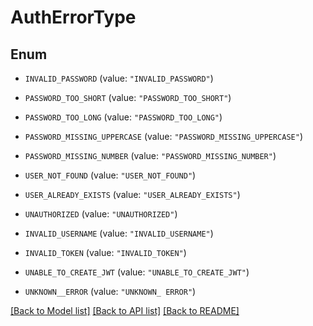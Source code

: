 # AuthErrorType

## Enum


* `INVALID_PASSWORD` (value: `"INVALID_PASSWORD"`)

* `PASSWORD_TOO_SHORT` (value: `"PASSWORD_TOO_SHORT"`)

* `PASSWORD_TOO_LONG` (value: `"PASSWORD_TOO_LONG"`)

* `PASSWORD_MISSING_UPPERCASE` (value: `"PASSWORD_MISSING_UPPERCASE"`)

* `PASSWORD_MISSING_NUMBER` (value: `"PASSWORD_MISSING_NUMBER"`)

* `USER_NOT_FOUND` (value: `"USER_NOT_FOUND"`)

* `USER_ALREADY_EXISTS` (value: `"USER_ALREADY_EXISTS"`)

* `UNAUTHORIZED` (value: `"UNAUTHORIZED"`)

* `INVALID_USERNAME` (value: `"INVALID_USERNAME"`)

* `INVALID_TOKEN` (value: `"INVALID_TOKEN"`)

* `UNABLE_TO_CREATE_JWT` (value: `"UNABLE_TO_CREATE_JWT"`)

* `UNKNOWN__ERROR` (value: `"UNKNOWN_ ERROR"`)


[[Back to Model list]](../README.md#documentation-for-models) [[Back to API list]](../README.md#documentation-for-api-endpoints) [[Back to README]](../README.md)


